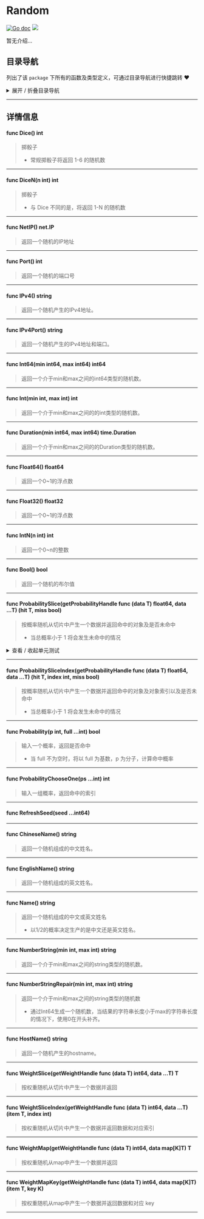 # Random

[![Go doc](https://img.shields.io/badge/go.dev-reference-brightgreen?logo=go&logoColor=white&style=flat)](https://pkg.go.dev/github.com/kercylan98/minotaur)
![](https://img.shields.io/badge/Email-kercylan@gmail.com-green.svg?style=flat)

暂无介绍...


## 目录导航
列出了该 `package` 下所有的函数及类型定义，可通过目录导航进行快捷跳转 ❤️
<details>
<summary>展开 / 折叠目录导航</summary>


> 包级函数定义

|函数名称|描述
|:--|:--
|[Dice](#Dice)|掷骰子
|[DiceN](#DiceN)|掷骰子
|[NetIP](#NetIP)|返回一个随机的IP地址
|[Port](#Port)|返回一个随机的端口号
|[IPv4](#IPv4)|返回一个随机产生的IPv4地址。
|[IPv4Port](#IPv4Port)|返回一个随机产生的IPv4地址和端口。
|[Int64](#Int64)|返回一个介于min和max之间的int64类型的随机数。
|[Int](#Int)|返回一个介于min和max之间的的int类型的随机数。
|[Duration](#Duration)|返回一个介于min和max之间的的Duration类型的随机数。
|[Float64](#Float64)|返回一个0~1的浮点数
|[Float32](#Float32)|返回一个0~1的浮点数
|[IntN](#IntN)|返回一个0~n的整数
|[Bool](#Bool)|返回一个随机的布尔值
|[ProbabilitySlice](#ProbabilitySlice)|按概率随机从切片中产生一个数据并返回命中的对象及是否未命中
|[ProbabilitySliceIndex](#ProbabilitySliceIndex)|按概率随机从切片中产生一个数据并返回命中的对象及对象索引以及是否未命中
|[Probability](#Probability)|输入一个概率，返回是否命中
|[ProbabilityChooseOne](#ProbabilityChooseOne)|输入一组概率，返回命中的索引
|[RefreshSeed](#RefreshSeed)|暂无描述...
|[ChineseName](#ChineseName)|返回一个随机组成的中文姓名。
|[EnglishName](#EnglishName)|返回一个随机组成的英文姓名。
|[Name](#Name)|返回一个随机组成的中文或英文姓名
|[NumberString](#NumberString)|返回一个介于min和max之间的string类型的随机数。
|[NumberStringRepair](#NumberStringRepair)|返回一个介于min和max之间的string类型的随机数
|[HostName](#HostName)|返回一个随机产生的hostname。
|[WeightSlice](#WeightSlice)|按权重随机从切片中产生一个数据并返回
|[WeightSliceIndex](#WeightSliceIndex)|按权重随机从切片中产生一个数据并返回数据和对应索引
|[WeightMap](#WeightMap)|按权重随机从map中产生一个数据并返回
|[WeightMapKey](#WeightMapKey)|按权重随机从map中产生一个数据并返回数据和对应 key



</details>


***
## 详情信息
#### func Dice()  int
<span id="Dice"></span>
> 掷骰子
>   - 常规掷骰子将返回 1-6 的随机数

***
#### func DiceN(n int)  int
<span id="DiceN"></span>
> 掷骰子
>   - 与 Dice 不同的是，将返回 1-N 的随机数

***
#### func NetIP()  net.IP
<span id="NetIP"></span>
> 返回一个随机的IP地址

***
#### func Port()  int
<span id="Port"></span>
> 返回一个随机的端口号

***
#### func IPv4()  string
<span id="IPv4"></span>
> 返回一个随机产生的IPv4地址。

***
#### func IPv4Port()  string
<span id="IPv4Port"></span>
> 返回一个随机产生的IPv4地址和端口。

***
#### func Int64(min int64, max int64)  int64
<span id="Int64"></span>
> 返回一个介于min和max之间的int64类型的随机数。

***
#### func Int(min int, max int)  int
<span id="Int"></span>
> 返回一个介于min和max之间的的int类型的随机数。

***
#### func Duration(min int64, max int64)  time.Duration
<span id="Duration"></span>
> 返回一个介于min和max之间的的Duration类型的随机数。

***
#### func Float64()  float64
<span id="Float64"></span>
> 返回一个0~1的浮点数

***
#### func Float32()  float32
<span id="Float32"></span>
> 返回一个0~1的浮点数

***
#### func IntN(n int)  int
<span id="IntN"></span>
> 返回一个0~n的整数

***
#### func Bool()  bool
<span id="Bool"></span>
> 返回一个随机的布尔值

***
#### func ProbabilitySlice(getProbabilityHandle func (data T)  float64, data ...T) (hit T, miss bool)
<span id="ProbabilitySlice"></span>
> 按概率随机从切片中产生一个数据并返回命中的对象及是否未命中
>   - 当总概率小于 1 将会发生未命中的情况

<details>
<summary>查看 / 收起单元测试</summary>


```go

func TestProbabilitySlice(t *testing.T) {
	var awards = []int{1, 2, 3, 4, 5, 6, 7}
	var probability = []float64{0.1, 2, 0.1, 0.1, 0.1, 0.1, 0.1}
	for i := 0; i < 50; i++ {
		t.Log(random.ProbabilitySlice(func(data int) float64 {
			return probability[data-1]
		}, awards...))
	}
}

```


</details>


***
#### func ProbabilitySliceIndex(getProbabilityHandle func (data T)  float64, data ...T) (hit T, index int, miss bool)
<span id="ProbabilitySliceIndex"></span>
> 按概率随机从切片中产生一个数据并返回命中的对象及对象索引以及是否未命中
>   - 当总概率小于 1 将会发生未命中的情况

***
#### func Probability(p int, full ...int)  bool
<span id="Probability"></span>
> 输入一个概率，返回是否命中
>   - 当 full 不为空时，将以 full 为基数，p 为分子，计算命中概率

***
#### func ProbabilityChooseOne(ps ...int)  int
<span id="ProbabilityChooseOne"></span>
> 输入一组概率，返回命中的索引

***
#### func RefreshSeed(seed ...int64)
<span id="RefreshSeed"></span>

***
#### func ChineseName()  string
<span id="ChineseName"></span>
> 返回一个随机组成的中文姓名。

***
#### func EnglishName()  string
<span id="EnglishName"></span>
> 返回一个随机组成的英文姓名。

***
#### func Name()  string
<span id="Name"></span>
> 返回一个随机组成的中文或英文姓名
>   - 以1/2的概率决定生产的是中文还是英文姓名。

***
#### func NumberString(min int, max int)  string
<span id="NumberString"></span>
> 返回一个介于min和max之间的string类型的随机数。

***
#### func NumberStringRepair(min int, max int)  string
<span id="NumberStringRepair"></span>
> 返回一个介于min和max之间的string类型的随机数
>   - 通过Int64生成一个随机数，当结果的字符串长度小于max的字符串长度的情况下，使用0在开头补齐。

***
#### func HostName()  string
<span id="HostName"></span>
> 返回一个随机产生的hostname。

***
#### func WeightSlice(getWeightHandle func (data T)  int64, data ...T)  T
<span id="WeightSlice"></span>
> 按权重随机从切片中产生一个数据并返回

***
#### func WeightSliceIndex(getWeightHandle func (data T)  int64, data ...T) (item T, index int)
<span id="WeightSliceIndex"></span>
> 按权重随机从切片中产生一个数据并返回数据和对应索引

***
#### func WeightMap(getWeightHandle func (data T)  int64, data map[K]T)  T
<span id="WeightMap"></span>
> 按权重随机从map中产生一个数据并返回

***
#### func WeightMapKey(getWeightHandle func (data T)  int64, data map[K]T) (item T, key K)
<span id="WeightMapKey"></span>
> 按权重随机从map中产生一个数据并返回数据和对应 key

***

